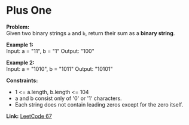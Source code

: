 # Plus One

**Problem:**  
Given two binary strings `a` and `b`, return their sum as a **binary string**.

**Example 1:**  
Input: a = "11", b = "1"
Output: "100"

**Example 2:**  
Input: a = "1010", b = "1011"
Output: "10101"

**Constraints:**  
- 1 <= a.length, b.length <= 104
- a and b consist only of '0' or '1' characters.
- Each string does not contain leading zeros except for the zero itself.

**Link:** [LeetCode 67](https://leetcode.com/problems/add-binary/)
